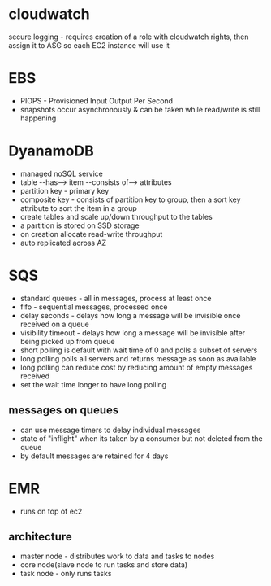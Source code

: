 # cloudwatch
secure logging - requires creation of a role with cloudwatch rights, then assign it to ASG so each EC2 instance will use it

# EBS
- PIOPS - Provisioned Input Output Per Second
- snapshots occur asynchronously & can be taken while read/write is still happening

# DyanamoDB
- managed noSQL service
- table --has--> item --consists of--> attributes
- partition key - primary key
- composite key - consists of partition key to group, then a sort key attribute to sort the item in a group
- create tables and scale up/down throughput to the tables
- a partition is stored on SSD storage
- on creation allocate read-write throughput
- auto replicated across AZ


# SQS
- standard queues - all in messages, process at least once
- fifo - sequential messages, processed once
- delay seconds - delays how long a message will be invisible once received on a queue
- visibility timeout - delays how long a message will be invisible after being picked up from queue
- short polling is default with wait time of 0 and polls a subset of servers
- long polling polls all servers and returns message as soon as available
- long polling can reduce cost by reducing amount of empty messages received
- set the wait time longer to have long polling

## messages on queues
- can use message timers to delay individual messages
- state of "inflight" when its taken by a consumer but not deleted from the queue
- by default messages are retained for 4 days

# EMR
- runs on top of ec2

## architecture
- master node - distributes work to data and tasks to nodes
- core node(slave node to run tasks and store data)
- task node - only runs tasks
